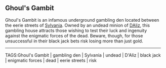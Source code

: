 ## Ghoul's Gambit

Ghoul's Gambit is an infamous underground gambling den located between the eerie streets of [Sylvania](Sylvania.md). Owned by an undead minion of [DAliz](../People/DAliz.md), this gambling house attracts those wishing to test their luck and ingenuity against the enigmatic forces of the dead. Beware, though, for those unsuccessful in their black jack bets risk losing more than just gold.


---

TAGS:Ghoul's Gambit | gambling den | Sylvania | undead | D'Aliz | black jack | enigmatic forces | dead | eerie streets | risk
